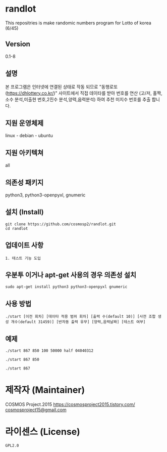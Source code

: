 # randlot

This repositries is make randomic numbers program for Lotto of korea (6/45)

## Version

0.1-8

## 설명

본 프로그램은 인터넷에 연결된 상태로 작동 되므로 "동행로또(https://dhlottery.co.kr/)" 사이트에서 직접 데이타를 받아 번호를 연산 (고/저, 홀짝,소수 분석,미출현 번호,2진수 분석,양력,음력분석) 하여 추천 미지수 번호를 추출 합니다.

## 지원 운영체제

linux - debian - ubuntu

## 지원 아키텍쳐

all

## 의존성 패키지

python3, python3-openpyxl, gnumeric

## 설치 (Install)

	git clone https://github.com/cosmosp2/randlot.git
	cd randlot
	
## 업데이트 사항 

	1. 테스트 기능 도입

## 우분투 이거나 apt-get 사용의 경우 의존성 설치

	sudo apt-get install python3 python3-openpyxl gnumeric

## 사용 방법

	./start [이전 회차] [데이타 적용 범위 회차] [출력 수(default 10)] [사전 조합 생성 개수(default 31459)] [반자동 출력 유무] [양력,음력날짜] [테스트 여부]

## 예제

	./start 867 850 100 50000 half 04040312

	./start 867 850

	./start 867

# 제작자 (Maintainer)

  COSMOS Project.2015
  https://cosmosproject2015.tistory.com/
  cosmosproject15@gmail.com

# 라이센스 (License)

	GPL2.0


